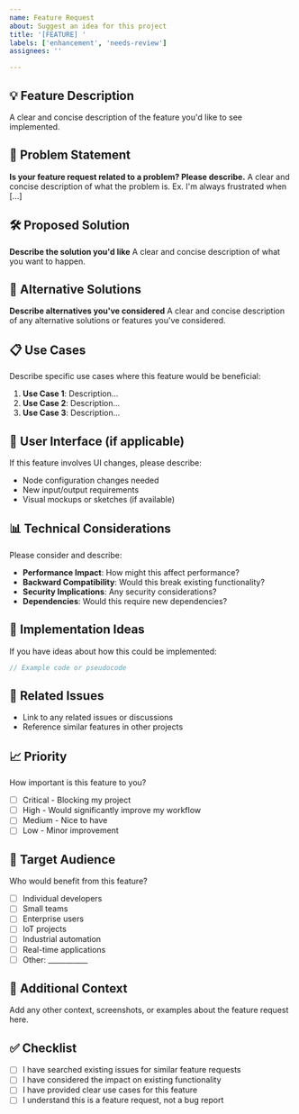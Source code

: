 ```yaml
---
name: Feature Request
about: Suggest an idea for this project
title: '[FEATURE] '
labels: ['enhancement', 'needs-review']
assignees: ''

---
```


## 💡 Feature Description

A clear and concise description of the feature you'd like to see implemented.

## 🎯 Problem Statement

**Is your feature request related to a problem? Please describe.**
A clear and concise description of what the problem is. Ex. I'm always frustrated when [...]

## 🛠️ Proposed Solution

**Describe the solution you'd like**
A clear and concise description of what you want to happen.

## 🔄 Alternative Solutions

**Describe alternatives you've considered**
A clear and concise description of any alternative solutions or features you've considered.

## 📋 Use Cases

Describe specific use cases where this feature would be beneficial:

1. **Use Case 1**: Description...
2. **Use Case 2**: Description...
3. **Use Case 3**: Description...

## 🎨 User Interface (if applicable)

If this feature involves UI changes, please describe:

- Node configuration changes needed
- New input/output requirements
- Visual mockups or sketches (if available)

## 📊 Technical Considerations

Please consider and describe:

- **Performance Impact**: How might this affect performance?
- **Backward Compatibility**: Would this break existing functionality?
- **Security Implications**: Any security considerations?
- **Dependencies**: Would this require new dependencies?

## 💭 Implementation Ideas

If you have ideas about how this could be implemented:

```javascript
// Example code or pseudocode
```

## 🔗 Related Issues

- Link to any related issues or discussions
- Reference similar features in other projects

## 📈 Priority

How important is this feature to you?

- [ ] Critical - Blocking my project
- [ ] High - Would significantly improve my workflow
- [ ] Medium - Nice to have
- [ ] Low - Minor improvement

## 🎯 Target Audience

Who would benefit from this feature?

- [ ] Individual developers
- [ ] Small teams
- [ ] Enterprise users
- [ ] IoT projects
- [ ] Industrial automation
- [ ] Real-time applications
- [ ] Other: ___________

## 📝 Additional Context

Add any other context, screenshots, or examples about the feature request here.

## ✅ Checklist

- [ ] I have searched existing issues for similar feature requests
- [ ] I have considered the impact on existing functionality
- [ ] I have provided clear use cases for this feature
- [ ] I understand this is a feature request, not a bug report
